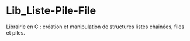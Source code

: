 # Lib_Liste-Pile-File

Librairie en C : création et manipulation de structures listes chainées, files et piles.
